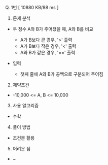 Q. 1번 [ 10880 KB/88 ms ]

1. 문제 분석
- 두 정수 A와 B가 주어졌을 때, A와 B를 비교
  - A가 B보다 큰 경우, '>' 출력
  - A가 B보다 작은 경우, '<' 출력
  - A와 B가 같은 경우, '==' 출력

- 입력
  - 첫째 줄에 A와 B가 공백으로 구분되어 주어짐

2. 제약조건
- -10,000 <= A, B <= 10,000

3. 사용 알고리즘
- 수학

4. 풀이 방법
- 조건문 활용

5. 어려운 점
- ~